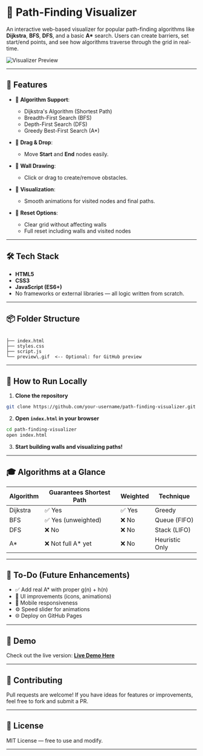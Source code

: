 
# 🧭 Path-Finding Visualizer

An interactive web-based visualizer for popular path-finding algorithms like **Dijkstra**, **BFS**, **DFS**, and a basic **A\*** search. Users can create barriers, set start/end points, and see how algorithms traverse through the grid in real-time.

![Visualizer Preview](./preview.gif) <!-- Optional: Add preview.gif or screenshot.png -->

---

## 🚀 Features

- 🎯 **Algorithm Support**:
  - Dijkstra's Algorithm (Shortest Path)
  - Breadth-First Search (BFS)
  - Depth-First Search (DFS)
  - Greedy Best-First Search (A\*)

- 🧱 **Drag & Drop**:
  - Move **Start** and **End** nodes easily.
  
- 🧱 **Wall Drawing**:
  - Click or drag to create/remove obstacles.

- 🎥 **Visualization**:
  - Smooth animations for visited nodes and final paths.

- 🔄 **Reset Options**:
  - Clear grid without affecting walls
  - Full reset including walls and visited nodes

---

## 🛠️ Tech Stack

- **HTML5**
- **CSS3**
- **JavaScript (ES6+)**
- No frameworks or external libraries — all logic written from scratch.

---

## 📦 Folder Structure

```

├── index.html
├── styles.css
├── script.js
└── preview\.gif  <-- Optional: for GitHub preview

````

---

## 🧪 How to Run Locally

1. **Clone the repository**
```bash
git clone https://github.com/your-username/path-finding-visualizer.git
````

2. **Open `index.html` in your browser**

```bash
cd path-finding-visualizer
open index.html
```

3. **Start building walls and visualizing paths!**

---

## 🎓 Algorithms at a Glance

| Algorithm | Guarantees Shortest Path | Weighted | Technique      |
| --------- | ------------------------ | -------- | -------------- |
| Dijkstra  | ✅ Yes                    | ✅ Yes    | Greedy         |
| BFS       | ✅ Yes (unweighted)       | ❌ No     | Queue (FIFO)   |
| DFS       | ❌ No                     | ❌ No     | Stack (LIFO)   |
| A\*       | ❌ Not full A\* yet       | ❌ No     | Heuristic Only |

---

## 📌 To-Do (Future Enhancements)

* ✅ Add real A\* with proper g(n) + h(n)
* 🎨 UI improvements (icons, animations)
* 📱 Mobile responsiveness
* ⚙️ Speed slider for animations
* 🌐 Deploy on GitHub Pages

---

## 📸 Demo

Check out the live version: [**Live Demo Here**](https://your-username.github.io/path-finding-visualizer)

---

## 🤝 Contributing

Pull requests are welcome! If you have ideas for features or improvements, feel free to fork and submit a PR.

---

## 📄 License

MIT License — free to use and modify.

---

